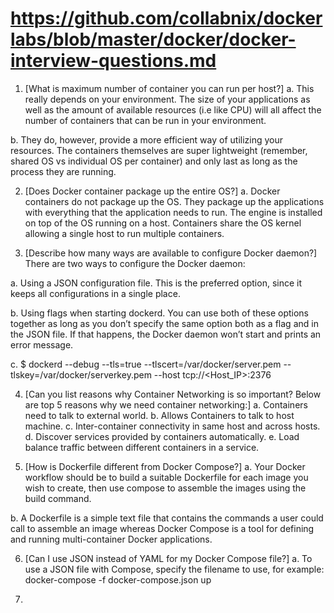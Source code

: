 # https://github.com/collabnix/dockerlabs/blob/master/docker/docker-interview-questions.md

1. [What is maximum number of container you can run per host?]
a. This really depends on your environment. The size of your applications as well as the amount of available resources (i.e like CPU) will all affect the number of containers that can be run in your environment. 

b. They do, however, provide a more efficient way of utilizing your resources. The containers themselves are super lightweight (remember, shared OS vs individual OS per container) and only last as long as the process they are running.

2. [Does Docker container package up the entire OS?]
a. Docker containers do not package up the OS. They package up the applications with everything that the application needs to run. The engine is installed on top of the OS running on a host. Containers share the OS kernel allowing a single host to run multiple containers.

3. [Describe how many ways are available to configure Docker daemon?]
There are two ways to configure the Docker daemon:

a. Using a JSON configuration file. This is the preferred option, since it keeps all configurations in a single place.

b. Using flags when starting dockerd. You can use both of these options together as long as you don’t specify the same option both as a flag and in the JSON file. If that happens, the Docker daemon won’t start and prints an error message. 

c. $ dockerd --debug --tls=true --tlscert=/var/docker/server.pem --tlskey=/var/docker/serverkey.pem --host tcp://<Host_IP>:2376


4. [Can you list reasons why Container Networking is so important? Below are top 5 reasons why we need container networking:]
a. Containers need to talk to external world.
b. Allows Containers to talk to host machine.
c. Inter-container connectivity in same host and across hosts.
d. Discover services provided by containers automatically.
e. Load balance traffic between different containers in a service.

5. [How is Dockerfile different from Docker Compose?]
a. Your Docker workflow should be to build a suitable Dockerfile for each image you wish to create, then use compose to assemble the images using the build command.

b. A Dockerfile is a simple text file that contains the commands a user could call to assemble an image whereas Docker Compose is a tool for defining and running multi-container Docker applications.

6. [Can I use JSON instead of YAML for my Docker Compose file?]
a. To use a JSON file with Compose, specify the filename to use, for example: docker-compose -f docker-compose.json up

7. 


